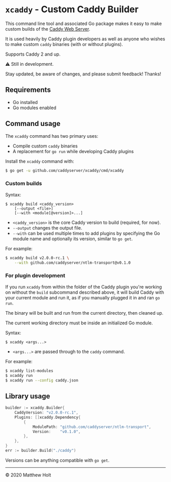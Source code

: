 `xcaddy` - Custom Caddy Builder
===============================

This command line tool and associated Go package makes it easy to make custom builds of the [Caddy Web Server](https://github.com/caddyserver/caddy).

It is used heavily by Caddy plugin developers as well as anyone who wishes to make custom `caddy` binaries (with or without plugins).

Supports Caddy 2 and up.

⚠️ Still in development.

Stay updated, be aware of changes, and please submit feedback! Thanks!

## Requirements

- Go installed
- Go modules enabled


## Command usage

The `xcaddy` command has two primary uses:

- Compile custom `caddy` binaries
- A replacement for `go run` while developing Caddy plugins

Install the `xcaddy` command with:

```bash
$ go get -u github.com/caddyserver/xcaddy/cmd/xcaddy
```


### Custom builds

Syntax:

```
$ xcaddy build <caddy_version>
    [--output <file>]
    [--with <module[@version]>...]
```

- `<caddy_version>` is the core Caddy version to build (required, for now).
- `--output` changes the output file.
- `--with` can be used multiple times to add plugins by specifying the Go module name and optionally its version, similar to `go get`.

For example:

```bash
$ xcaddy build v2.0.0-rc.1 \
    --with github.com/caddyserver/ntlm-transport@v0.1.0
```

### For plugin development

If you run `xcaddy` from within the folder of the Caddy plugin you're working on without the `build` subcommand described above, it will build Caddy with your current module and run it, as if you manually plugged it in and ran `go run`.

The binary will be built and run from the current directory, then cleaned up.

The current working directory must be inside an initialized Go module.

Syntax:

```
$ xcaddy <args...>
```
- `<args...>` are passed through to the `caddy` command.

For example:

```bash
$ xcaddy list-modules
$ xcaddy run
$ xcaddy run --config caddy.json
```




## Library usage

```go
builder := xcaddy.Builder{
	CaddyVersion: "v2.0.0-rc.1",
	Plugins: []xcaddy.Dependency{
		{
			ModulePath: "github.com/caddyserver/ntlm-transport",
			Version:    "v0.1.0",
		},
	},
}
err := builder.Build("./caddy")
```

Versions can be anything compatible with `go get`.




---

&copy; 2020 Matthew Holt
